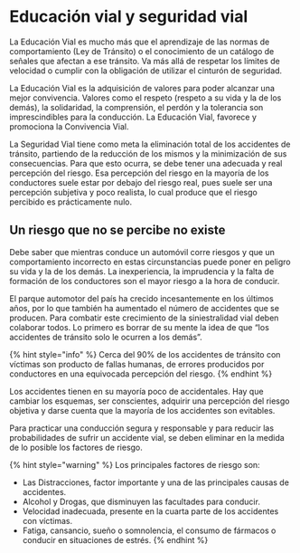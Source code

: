 # Educación vial y seguridad vial

La Educación Vial es mucho más que el aprendizaje de las normas de comportamiento \(Ley de Tránsito\) o el conocimiento de un catálogo de señales que afectan a ese tránsito. Va más allá de respetar los límites de velocidad o cumplir con la obligación de utilizar el cinturón de seguridad.

La Educación Vial es la adquisición de valores para poder alcanzar una mejor convivencia. Valores como el respeto \(respeto a su vida y la de los demás\), la solidaridad, la comprensión, el perdón y la tolerancia son imprescindibles para la conducción. La Educación Vial, favorece y promociona la Convivencia Vial.

La Seguridad Vial tiene como meta la eliminación total de los accidentes de tránsito, partiendo de la reducción de los mismos y la minimización de sus consecuencias. Para que esto ocurra, se debe tener una adecuada y real percepción del riesgo. Esa percepción del riesgo en la mayoría de los conductores suele estar por debajo del riesgo real, pues suele ser una percepción subjetiva y poco realista, lo cual produce que el riesgo percibido es prácticamente nulo.

## Un riesgo que no se percibe no existe

Debe saber que mientras conduce un automóvil corre riesgos y que un comportamiento incorrecto en estas circunstancias puede poner en peligro su vida y la de los demás. La inexperiencia, la imprudencia y la falta de formación de los conductores son el mayor riesgo a la hora de conducir.

El parque automotor del país ha crecido incesantemente en los últimos años, por lo que también ha aumentado el número de accidentes que se producen. Para combatir este crecimiento de la siniestralidad vial deben colaborar todos. Lo primero es borrar de su mente la idea de que “los accidentes de tránsito solo le ocurren a los demás”.

{% hint style="info" %}
Cerca del 90% de los accidentes de tránsito con víctimas son producto de fallas humanas, de errores producidos por conductores en una equivocada percepción del riesgo.
{% endhint %}

Los accidentes tienen en su mayoría poco de accidentales. Hay que cambiar los esquemas, ser conscientes, adquirir una percepción del riesgo objetiva y darse cuenta que la mayoría de los accidentes son evitables.

Para practicar una conducción segura y responsable y para reducir las probabilidades de sufrir un accidente vial, se deben eliminar en la medida de lo posible los factores de riesgo.

{% hint style="warning" %}
Los principales factores de riesgo son:

* Las Distracciones, factor importante y una de las principales causas de accidentes.
* Alcohol y Drogas, que disminuyen las facultades para conducir.
* Velocidad inadecuada, presente en la cuarta parte de los accidentes con víctimas.
* Fatiga, cansancio, sueño o somnolencia, el consumo de fármacos o conducir en situaciones de estrés.
{% endhint %}

